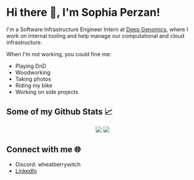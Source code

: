 # Hi there 👋, I'm Sophia Perzan!
I'm a Software Infrastructure Engineer Intern at [Deep Genomics](https://github.com/deepgenomics), where I work on internal tooling and help manage our computational and cloud infrastructure.

When I'm not working, you could fine me:
- Playing DnD
- Woodworking
- Taking photos
- Riding my bike
- Working on side projects


## Some of my Github Stats 📈
<p align = "center">
  <img src = "https://github-readme-stats.vercel.app/api?username=sophiaperzan&show_icons=true&theme=buefy&line_height=27">
  <img src = "https://github-readme-stats.vercel.app/api/top-langs/?username=sophiaperzan&hide=css,java,html&theme=buefy">
</p>


## Connect with me 🌐
- Discord: wheatberrywitch
- [LinkedIn](https://www.linkedin.com/in/sophiaperzan)
